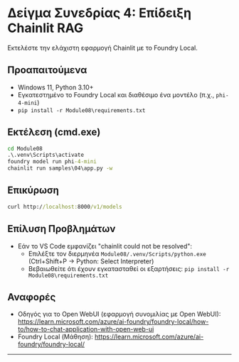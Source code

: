 <!--
CO_OP_TRANSLATOR_METADATA:
{
  "original_hash": "f9e55b8feba71ce09355b66e3a25b6ff",
  "translation_date": "2025-09-22T19:23:24+00:00",
  "source_file": "Module08/samples/04/README.md",
  "language_code": "el"
}
-->
# Δείγμα Συνεδρίας 4: Επίδειξη Chainlit RAG

Εκτελέστε την ελάχιστη εφαρμογή Chainlit με το Foundry Local.

## Προαπαιτούμενα
- Windows 11, Python 3.10+
- Εγκατεστημένο το Foundry Local και διαθέσιμο ένα μοντέλο (π.χ., `phi-4-mini`)
- `pip install -r Module08\requirements.txt`

## Εκτέλεση (cmd.exe)
```cmd
cd Module08
.\.venv\Scripts\activate
foundry model run phi-4-mini
chainlit run samples\04\app.py -w
```

## Επικύρωση
```cmd
curl http://localhost:8000/v1/models
```

## Επίλυση Προβλημάτων
- Εάν το VS Code εμφανίζει "chainlit could not be resolved":
	- Επιλέξτε τον διερμηνέα `Module08/.venv/Scripts/python.exe` (Ctrl+Shift+P → Python: Select Interpreter)
	- Βεβαιωθείτε ότι έχουν εγκατασταθεί οι εξαρτήσεις: `pip install -r Module08\requirements.txt`

## Αναφορές
- Οδηγός για το Open WebUI (εφαρμογή συνομιλίας με Open WebUI): https://learn.microsoft.com/azure/ai-foundry/foundry-local/how-to/how-to-chat-application-with-open-web-ui
- Foundry Local (Μάθηση): https://learn.microsoft.com/azure/ai-foundry/foundry-local/

---

